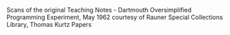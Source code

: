 Scans of the original Teaching Notes - Dartmouth Oversimplified Programming Experiment, May 1962 courtesy of  Rauner Special Collections Library, Thomas Kurtz Papers
